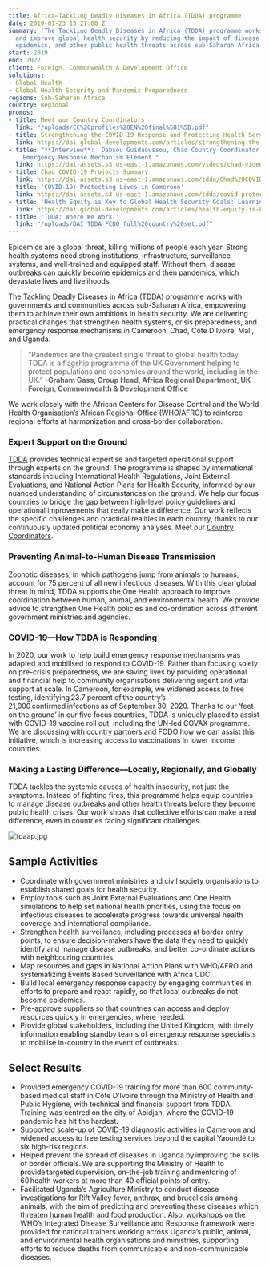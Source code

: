 ```yaml
---
title: Africa—Tackling Deadly Diseases in Africa (TDDA) programme
date: 2019-01-23 15:27:00 Z
summary: 'The Tackling Deadly Diseases in Africa (TDDA) programme works to save lives
  and improve global health security by reducing the impact of disease outbreaks,
  epidemics, and other public health threats across sub-Saharan Africa. '
start: 2019
end: 2022
client: Foreign, Commonwealth & Development Office
solutions:
- Global Health
- Global Health Security and Pandemic Preparedness
regions: Sub-Saharan Africa
country: Regional
promos:
- title: Meet our Country Coordinators
  link: "/uploads/CC%20profiles%20EN%20final%5B1%5D.pdf"
- title: Strengthening the COVID-19 Response and Protecting Health Services in Uganda
  link: https://dai-global-developments.com/articles/strengthening-the-covid-19-response-and-protecting-health-services-in-uganda
- title: "**Interview**:  Dabsou Guidaoussou, Chad Country Coordinator, on TDDA's
    Emergency Response Mechanism Element "
  link: https://dai-assets.s3.us-east-1.amazonaws.com/videos/chad-video-rough.mp4
- title: Chad COVID-19 Projects Summary
  link: https://dai-assets.s3.us-east-1.amazonaws.com/tdda/Chad%20COVID%20Response%20FINAL%202.pdf
- title: 'COVID-19: Protecting Lives in Cameroon'
  link: https://dai-assets.s3.us-east-1.amazonaws.com/tdda/covid-protecting-lives-in-cameroon.pdf
- title: 'Health Equity is Key to Global Health Security Goals: Learning from COVID-19'
  link: https://dai-global-developments.com/articles/health-equity-is-key-to-global-health-security-goals-learning-from-covid-19
- title: 'TDDA: Where We Work '
  link: "/uploads/DAI_TDDA_FCDO_full%20country%20set.pdf"
---
```


Epidemics are a global threat, killing millions of people each year. Strong health systems need strong institutions, infrastructure, surveillance systems, and well-trained and equipped staff. Without them, disease outbreaks can quickly become epidemics and then pandemics, which devastate lives and livelihoods. 

The [Tackling Deadly Diseases in Africa (TDDA)](https://tacklingdeadlydiseasesinafrica.org) programme works with governments and communities across sub-Saharan Africa, empowering them to achieve their own ambitions in health security. We are delivering practical changes that strengthen health systems, crisis preparedness, and emergency response mechanisms in Cameroon, Chad, Côte D’Ivoire, Mali, and Uganda. 

>  “Pandemics are the greatest single threat to global health today. TDDA is a flagship programme of the UK Government helping to protect populations and economies around the world, including in the UK.”  -**Graham Gass, Group Head, Africa Regional Department, UK Foreign, Commonwealth & Development Office**

We work closely with the African Centers for Disease Control and the World Health Organisation’s African Regional Office (WHO/AFRO) to reinforce regional efforts at harmonization and cross-border collaboration.  

### Expert Support on the Ground

[TDDA](https://afriquecontrelesepidemies.org) provides technical expertise and targeted operational support through experts on the ground. The programme is shaped by international standards including International Health Regulations, Joint External Evaluations, and National Action Plans for Health Security, informed by our nuanced understanding of circumstances on the ground. We help our focus countries to bridge the gap between high-level policy guidelines and operational improvements that really make a difference. Our work reflects the specific challenges and practical realities in each country, thanks to our continuously updated political economy analyses. Meet our [Country Coordinators](/uploads/CC%20profiles%20EN%20final%5B1%5D.pdf).

### Preventing Animal-to-Human Disease Transmission 

Zoonotic diseases, in which pathogens jump from animals to humans, account for 75 percent of all new infectious diseases. With this clear global threat in mind, TDDA supports the One Health approach to improve coordination between human, animal, and environmental health. We provide advice to strengthen One Health policies and co-ordination across different government ministries and agencies. 

### COVID-19—How TDDA is Responding

In 2020, our work to help build emergency response mechanisms was adapted and mobilised to respond to COVID-19. Rather than focusing solely on pre-crisis preparedness, we are saving lives by providing operational and financial help to community organisations delivering urgent and vital support at scale. In Cameroon, for example, we widened access to free testing, identifying 23.7 percent of the country’s 21,000 confirmed infections as of September 30, 2020.  Thanks to our ‘feet on the ground’ in our five focus countries, TDDA is uniquely placed to assist with COVID-19 vaccine roll out, including the UN-led COVAX programme. We are discussing with country partners and FCDO how we can assist this initiative, which is increasing access to vaccinations in lower income countries. 

### Making a Lasting Difference—Locally, Regionally, and Globally

TDDA tackles the systemic causes of health insecurity, not just the symptoms. Instead of fighting fires, this programme helps equip countries to manage disease outbreaks and other health threats before they become public health crises. Our work shows that collective efforts can make a real difference, even in countries facing significant challenges.

![tdaap.jpg](/uploads/tdaap.jpg)

## Sample Activities

* Coordinate with government ministries and civil society organisations to establish shared goals for health security. 
* Employ tools such as Joint External Evaluations and One Health simulations to help set national health priorities, using the focus on infectious diseases to accelerate progress towards universal health coverage and international compliance. 
* Strengthen health surveillance, including processes at border entry points, to ensure decision-makers have the data they need to quickly identify and manage disease outbreaks, and better co-ordinate actions with neighbouring countries.  
* Map resources and gaps in National Action Plans with WHO/AFRO and systematizing Events Based Surveillance with Africa CDC.
* Build local emergency response capacity by engaging communities in efforts to prepare and react rapidly, so that local outbreaks do not become epidemics. 
* Pre-approve suppliers so that countries can access and deploy resources quickly in emergencies, where needed. 
* Provide global stakeholders, including the United Kingdom, with timely information enabling standby teams of emergency response specialists to mobilise in-country in the event of outbreaks.  
 

## Select Results

* Provided emergency COVID-19 training for more than 600 community-based medical staff in Côte D’Ivoire through the Ministry of Health and Public Hygiene, with technical and financial support from TDDA. Training was centred on the city of Abidjan, where the COVID-19 pandemic has hit the hardest. 
* Supported scale-up of COVID-19 diagnostic activities in Cameroon and widened access to free testing services beyond the capital Yaoundé to six high-risk regions. 
* Helped prevent the spread of diseases in Uganda by improving the skills of border officials. We are supporting the Ministry of Health to provide targeted supervision, on-the-job training and mentoring of 60 health workers at more than 40 official points of entry.  
* Facilitated Uganda’s Agriculture Ministry to conduct disease investigations for Rift Valley fever, anthrax, and brucellosis among animals, with the aim of predicting and preventing these diseases which threaten human health and food production. Also, workshops on the WHO’s Integrated Disease Surveillance and Response framework were provided for national trainers working across Uganda’s public, animal, and environmental health organisations and ministries, supporting efforts to reduce deaths from communicable and non-communicable diseases. 